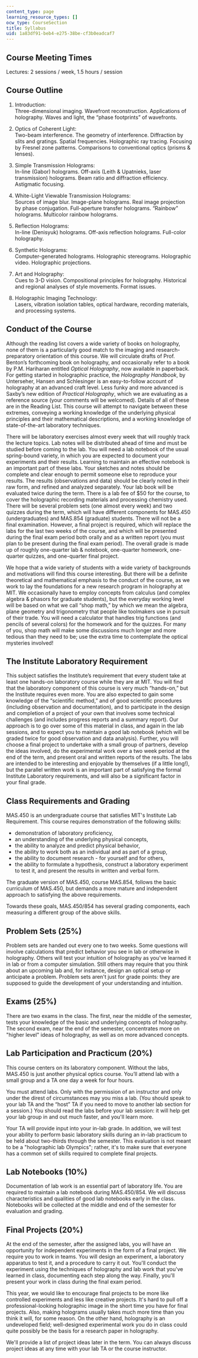 ```yaml
---
content_type: page
learning_resource_types: []
ocw_type: CourseSection
title: Syllabus
uid: 1a83df91-beb4-e275-38be-cf3b0eadcaf7
---
```


Course Meeting Times
--------------------

Lectures: 2 sessions / week, 1.5 hours / session

Course Outline
--------------

1.  Introduction:  
    Three-dimensional imaging. Wavefront reconstruction. Applications of holography. Waves and light, the “phase footprints” of wavefronts.  
      
    
2.  Optics of Coherent Light:  
    Two-beam interference. The geometry of interference. Diffraction by slits and gratings. Spatial frequencies. Holographic ray tracing. Focusing by Fresnel zone patterns. Comparisons to conventional optics (prisms & lenses).  
      
    
3.  Simple Transmission Holograms:  
    In-line (Gabor) holograms. Off-axis (Leith & Upatnieks, laser transmission) holograms. Beam ratio and diffraction efficiency. Astigmatic focusing.  
      
    
4.  White-Light Viewable Transmission Holograms:  
    Sources of image blur. Image-plane holograms. Real image projection by phase conjugation. Full-aperture transfer holograms. “Rainbow” holograms. Multicolor rainbow holograms.  
      
    
5.  Reflection Holograms:  
    In-line (Denisyuk) holograms. Off-axis reflection holograms. Full-color holography.  
      
    
6.  Synthetic Holograms:  
    Computer-generated holograms. Holographic stereograms. Holographic video. Holographic projections.  
      
    
7.  Art and Holography:  
    Cues to 3-D vision. Compositional principles for holography. Historical and regional analyses of style movements. Format issues.  
      
    
8.  Holographic Imaging Technology:  
    Lasers, vibration isolation tables, optical hardware, recording materials, and processing systems.

Conduct of the Course
---------------------

Although the reading list covers a wide variety of books on holography, none of them is a particularly good match to the imaging and research-preparatory orientation of this course. We will circulate drafts of Prof. Benton’s forthcoming book on holography, and occasionally refer to a book by P.M. Hariharan entitled _Optical Holography_, now available in paperback. For getting started in holographic practice, the _Holography Handbook_, by Unterseher, Hansen and Schlesinger is an easy-to-follow account of holography at an advanced craft level. Less funky and more advanced is Saxby’s new edition of _Practical Holography_, which we are evaluating as a reference source (your comments will be welcomed). Details of all of these are in the Reading List. This course will attempt to navigate between these extremes, conveying a working knowledge of the underlying physical principles and their mathematical descriptions, and a working knowledge of state-of-the-art laboratory techniques.

There will be laboratory exercises almost every week that will roughly track the lecture topics. Lab notes will be distributed ahead of time and must be studied before coming to the lab. You will need a lab notebook of the usual spring-bound variety, in which you are expected to document your experiments and their results. Learning to maintain an effective notebook is an important part of these labs. Your sketches and notes should be complete and clear enough to permit someone else to reproduce your results. The results (observations and data) should be clearly noted in their raw form, and refined and analyzed separately. Your lab book will be evaluated twice during the term. There is a lab fee of $50 for the course, to cover the holographic recording materials and processing chemistry used. There will be several problem sets (one almost every week) and two quizzes during the term, which will have different components for MAS.450 (undergraduates) and MAS.854 (graduate) students. There will not be a final examination. However, a final project is required, which will replace the labs for the last two weeks of the course, and which will be presented during the final exam period both orally and as a written report (you must plan to be present during the final exam period). The overall grade is made up of roughly one-quarter lab & notebook, one-quarter homework, one-quarter quizzes, and one-quarter final project.

We hope that a wide variety of students with a wide variety of backgrounds and motivations will find this course interesting. But there will be a definite theoretical and mathematical emphasis to the conduct of the course, as we work to lay the foundations for a new research program in holography at MIT. We occasionally have to employ concepts from calculus (and complex algebra & phasors for graduate students), but the everyday working level will be based on what we call “shop math,” by which we mean the algebra, plane geometry and trigonometry that people like toolmakers use in pursuit of their trade. You will need a calculator that handles trig functions (and pencils of several colors) for the homework and for the quizzes. For many of you, shop math will make some discussions much longer and more tedious than they need to be; use the extra time to contemplate the optical mysteries involved!

The Institute Laboratory Requirement
------------------------------------

This subject satisfies the Institute’s requirement that every student take at least one hands-on laboratory course while they are at MIT. You will find that the laboratory component of this course is very much “hands-on,” but the Institute requires even more. You are also expected to gain some knowledge of the “scientific method,” and of good scientific procedures (including observation and documentation), and to participate in the design and completion of a project of your own that involves some technical challenges (and includes progress reports and a summary report). Our approach is to go over some of this material in class, and again in the lab sessions, and to expect you to maintain a good lab notebook (which will be graded twice for good observation and data analysis). Further, you will choose a final project to undertake with a small group of partners, develop the ideas involved, do the experimental work over a two week period at the end of the term, and present oral and written reports of the results. The labs are intended to be interesting and enjoyable by themselves (if a little long!), but the parallel written work is an important part of satisfying the formal Institute Laboratory requirements, and will also be a significant factor in your final grade.

Class Requirements and Grading
------------------------------

MAS.450 is an undergraduate course that satisfies MIT's Institute Lab Requirement. This course requires demonstration of the following skills:

*   demonstration of laboratory proficiency,
*   an understanding of the underlying physical concepts,
*   the ability to analyze and predict physical behavior,
*   the ability to work both as an individual and as part of a group,
*   the ability to document research - for yourself and for others,
*   the ability to formulate a hypothesis, construct a laboratory experiment to test it, and present the results in written and verbal form.

The graduate version of MAS.450, course MAS.854, follows the basic curriculum of MAS.450, but demands a more mature and independent approach to satisfying the above requirements.

Towards these goals, MAS.450/854 has several grading components, each measuring a different group of the above skills.

Problem Sets (25%)
------------------

Problem sets are handed out every one to two weeks. Some questions will involve calculations that predict behavior you see in lab or otherwise in holography. Others will test your intuition of holography as you've learned it in lab or from a computer simulation. Still others may require that you think about an upcoming lab and, for instance, design an optical setup or anticipate a problem. Problem sets aren't just for grade points: they are supposed to guide the development of your understanding and intuition.

Exams (25%)
-----------

There are two exams in the class. The first, near the middle of the semester, tests your knowledge of the basic and underlying concepts of holography. The second exam, near the end of the semester, concentrates more on "higher level" ideas of holography, as well as on more advanced concepts.

Lab Participation and Practicum (20%)
-------------------------------------

This course centers on its laboratory component. Without the labs, MAS.450 is just another physical optics course. You’ll attend lab with a small group and a TA one day a week for four hours.

You must attend labs. Only with the permission of an instructor and only under the direst of circumstances may you miss a lab. (You should speak to your lab TA and the “host” TA if you need to move to another lab section for a session.) You should read the labs before your lab session: it will help get your lab group in and out much faster, and you'll learn more.

Your TA will provide input into your in-lab grade. In addition, we will test your ability to perform basic laboratory skills during an in-lab practicum to be held about two-thirds through the semester. This evaluation is not meant to be a "holographic lab Olympics"; rather, it's to make sure that everyone has a common set of skills required to complete final projects.

Lab Notebooks (10%)
-------------------

Documentation of lab work is an essential part of laboratory life. You are required to maintain a lab notebook during MAS.450/854. We will discuss characteristics and qualities of good lab notebooks early in the class. Notebooks will be collected at the middle and end of the semester for evaluation and grading.

Final Projects (20%)
--------------------

At the end of the semester, after the assigned labs, you will have an opportunity for independent experiments in the form of a final project. We require you to work in teams. You will design an experiment, a laboratory apparatus to test it, and a procedure to carry it out. You'll conduct the experiment using the techniques of holography and lab work that you've learned in class, documenting each step along the way. Finally, you'll present your work in class during the final exam period.

This year, we would like to encourage final projects to be more like controlled experiments and less like creative projects. It's hard to pull off a professional-looking holographic image in the short time you have for final projects. Also, making holograms usually takes much more time than you think it will, for some reason. On the other hand, holography is an undeveloped field; well-designed experimental work you do in class could quite possibly be the basis for a research paper in holography.

We'll provide a list of project ideas later in the term. You can always discuss project ideas at any time with your lab TA or the course instructor.